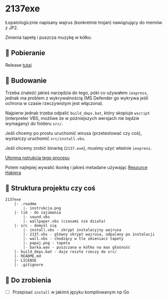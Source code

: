 # 2137exe

Łopatologicznie napisany wajrus (konkretnie trojan) nawiązujący do memów z JP2.

Zmienia tapetę i puszcza muzykę w kółko.

## 🔽 Pobieranie

Release [tutaj](https://github.com/henior2/2137exe/releases/latest)

## 🧱 Budowanie

Trzeba znaleźć jakieś narzędzia do tego, póki co używałem `iexpress`, jednak ma problem z wykrywalnością (MS Defender go wykrywa jeśli ochrona w czasie rzeczywistym jest włączona).

Najpierw jednak trzeba odpalić `build_deps.bat`, który skopiuje `wscript` (interpreter VBS, możliwe że w późniejszych wersjach nie będzie wymagany) do folderu `src/`.

Jeśli chcemy po prostu uruchomić wirusa (przetestować czy coś), wystarczy uruchomić `src/install.vbs`.

Jeśli chcemy zrobić binarkę (`2137.exe`), musimy użyć właśnie `iexpress`.

[Ułomna nstrukcja tego procesu](.readme/instrukcja.png)

Potem najlepiej wywalić ikonkę i jakieś metadane używając [Resource Hakjera](http://www.angusj.com/resourcehacker/)

## 📂 Struktura projektu czy coś

```
2137exe
    |- .readme
        |- instrukcja.png
    |- lib - do zajumania
        |- sound.vbs
        |- wallpaper.vbs (czasami nie działa)
    |- src - domyśl się
        |- install.vbs - skrypt instalacyjny wajrusa
        |- 2137.vbs - główny skrypt wajrusa, odpalany po instalacji
        |- wall.vbs - chodzący w tle zmieniacz tapety
        |- papaj.png - tapeta
        |- barka.wav - puszczana w kółko na max głośność
    |- build_deps.bat - daje reszte rzeczy do src/
    |- README.md
    |- LICENSE
    |- .gitignore
```


## 📝 Do zrobienia

- [ ] Przepisać `install` w jakimś języku kompilowanym np Go